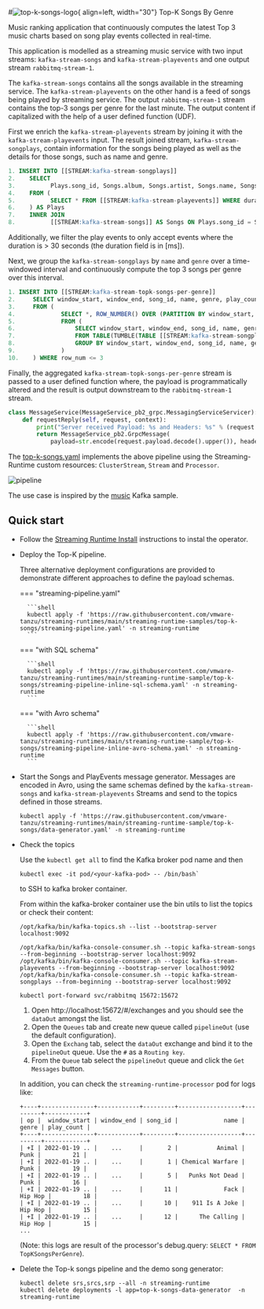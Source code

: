 #![top-k-songs-logo](./top-k-songs-logo.png){ align=left, width="30"} Top-K Songs By Genre

Music ranking application that continuously computes the latest Top 3 music charts based on song play events collected in real-time. 
 
This application is modelled as a streaming music service with two input streams: `kafka-stream-songs` and `kafka-stream-playevents` and one output stream `rabbitmq-stream-1`.

The `kafka-stream-songs` contains all the songs available in the streaming service.
The `kafka-stream-playevents` on the other hand is a feed of songs being played by streaming service. 
The output `rabbitmq-stream-1` stream contains the top-3 songs per genre for the last minute. 
The output content if capitalized with the help of a user defined function (UDF).

First we enrich the `kafka-stream-playevents` stream by joining it with the `kafka-stream-playevents` input. 
The result joined stream, `kafka-stream-songplays`, contain information for the songs being played as well as the details for those songs, such as name and genre.

```sql
1. INSERT INTO [[STREAM:kafka-stream-songplays]] 
2.    SELECT 
3.          Plays.song_id, Songs.album, Songs.artist, Songs.name, Songs.genre, Plays.duration, Plays.event_time   
4.    FROM (
5.          SELECT * FROM [[STREAM:kafka-stream-playevents]] WHERE duration >= 30000
6.    ) AS Plays 
7.    INNER JOIN 
8.          [[STREAM:kafka-stream-songs]] AS Songs ON Plays.song_id = Songs.song_id
```

Additionally, we filter the play events to only accept events where the duration is > 30 seconds (the duration field is in [ms]).


Next, we group the `kafka-stream-songplays` by `name` and `genre` over a time-windowed interval and continuously compute the top 3
songs per genre over this interval.

```sql
1. INSERT INTO [[STREAM:kafka-stream-topk-songs-per-genre]] 
2.     SELECT window_start, window_end, song_id, name, genre, play_count 
3.     FROM ( 
4.             SELECT *, ROW_NUMBER() OVER (PARTITION BY window_start, window_end, genre ORDER BY play_count DESC) AS row_num 
5.             FROM ( 
6.                 SELECT window_start, window_end, song_id, name, genre, COUNT(*) AS play_count 
7.                 FROM TABLE(TUMBLE(TABLE [[STREAM:kafka-stream-songplays]], DESCRIPTOR(event_time), INTERVAL '60' SECONDS)) 
8.                 GROUP BY window_start, window_end, song_id, name, genre 
9.             ) 
10.    ) WHERE row_num <= 3
```

Finally, the aggregated `kafka-stream-topk-songs-per-genre` stream is passed to a user defined function where, the payload is programmatically altered and the result is output downstream to the `rabbitmq-stream-1` stream.

```python
class MessageService(MessageService_pb2_grpc.MessagingServiceServicer):
    def requestReply(self, request, context):
        print("Server received Payload: %s and Headers: %s" % (request.payload.decode(), request.headers))
        return MessageService_pb2.GrpcMessage(
            payload=str.encode(request.payload.decode().upper()), headers=request.headers)
```

The [top-k-songs.yaml](streaming-pipeline.yaml) implements the above pipeline using the Streaming-Runtime custom resources: `ClusterStream`, `Stream` and `Processor`.


![pipeline](top-k-songs-arch.svg)

The use case is inspired by the [music](https://github.com/confluentinc/examples/tree/6.0.4-post/music) Kafka sample.

## Quick start

* Follow the [Streaming Runtime Install](../../install.md) instructions to instal the operator.

* Deploy the Top-K pipeline.

    Three alternative deployment configurations are provided to demonstrate different approaches to define the payload schemas.

    === "streaming-pipeline.yaml"

        ```shell
        kubectl apply -f 'https://raw.githubusercontent.com/vmware-tanzu/streaming-runtimes/main/streaming-runtime-samples/top-k-songs/streaming-pipeline.yaml' -n streaming-runtime
        ```

    === "with SQL schema"  
 
        ```shell
        kubectl apply -f 'https://raw.githubusercontent.com/vmware-tanzu/streaming-runtimes/main/streaming-runtime-sample/top-k-songs/streaming-pipeline-inline-sql-schema.yaml' -n streaming-runtime
        ``` 

    === "with Avro schema"

        ```shell
        kubectl apply -f 'https://raw.githubusercontent.com/vmware-tanzu/streaming-runtimes/main/streaming-runtime-sample/top-k-songs/streaming-pipeline-inline-avro-schema.yaml' -n streaming-runtime
        ```

* Start the Songs and PlayEvents message generator. Messages are encoded in Avro, using the same schemas defined
  by the `kafka-stream-songs` and `kafka-stream-playevents` Streams and send to the topics defined in those streams.

    ```shell
    kubectl apply -f 'https://raw.githubusercontent.com/vmware-tanzu/streaming-runtimes/main/streaming-runtime-sample/top-k-songs/data-generator.yaml' -n streaming-runtime
    ```

* Check the topics

    Use the `kubectl get all` to find the Kafka broker pod name and then
    ```shell
    kubectl exec -it pod/<your-kafka-pod> -- /bin/bash`
    ```
    to SSH to kafka broker container.

    From within the kafka-broker container use the bin utils to list the topics or check their content:

    ```shell
    /opt/kafka/bin/kafka-topics.sh --list --bootstrap-server localhost:9092
    ```
    ```shell
    /opt/kafka/bin/kafka-console-consumer.sh --topic kafka-stream-songs --from-beginning --bootstrap-server localhost:9092
    /opt/kafka/bin/kafka-console-consumer.sh --topic kafka-stream-playevents --from-beginning --bootstrap-server localhost:9092
    /opt/kafka/bin/kafka-console-consumer.sh --topic kafka-stream-songplays --from-beginning --bootstrap-server localhost:9092
    ```

    ```shell
    kubectl port-forward svc/rabbitmq 15672:15672
    ```

    1. Open http://localhost:15672/#/exchanges and you should see the `dataOut` amongst the list.
    2. Open the `Queues` tab and create new queue called `pipelineOut` (use the default configuration).
    3. Open the `Exchang` tab, select the `dataOut` exchange and bind it to the `pipelineOut` queue.
      Use the `#` as a `Routing key`.
    4. From the `Queue` tab select the `pipelineOut` queue and click the `Get Messages` button.

    In addition, you can check the `streaming-runtime-processor` pod for logs like:
    ```shell
    +----+---------------+------------+---------+------------------+---------+------------+
    | op |  window_start | window_end | song_id |             name |   genre | play_count |
    +----+---------------+------------+---------+------------------+---------+------------+
    | +I | 2022-01-19 .. |    ...     |       2 |           Animal |    Punk |         21 |
    | +I | 2022-01-19 .. |    ...     |       1 | Chemical Warfare |    Punk |         19 |
    | +I | 2022-01-19 .. |    ...     |       5 |   Punks Not Dead |    Punk |         16 |
    | +I | 2022-01-19 .. |    ...     |      11 |             Fack | Hip Hop |         18 |
    | +I | 2022-01-19 .. |    ...     |      10 |    911 Is A Joke | Hip Hop |         15 |
    | +I | 2022-01-19 .. |    ...     |      12 |      The Calling | Hip Hop |         15 |
    ...
    ```
    (Note: this logs are result of the processor's debug.query: `SELECT * FROM TopKSongsPerGenre`).

* Delete the Top-k songs pipeline and the demo song generator:

    ```shell
    kubectl delete srs,srcs,srp --all -n streaming-runtime 
    kubectl delete deployments -l app=top-k-songs-data-generator  -n streaming-runtime
    ```
